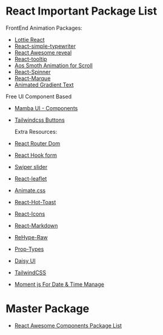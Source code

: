 # React Important Package List

FrontEnd Animation Packages:

- [Lottie React ](https://www.npmjs.com/package/lottie-react)
- [React-simple-typewriter ](https://www.npmjs.com/package/react-simple-typewriter)
- [React Awesome reveal ](https://www.npmjs.com/package/react-awesome-reveal)
- [React-tooltip ](https://react-tooltip.com/)
- [Aos Smoth Animation for Scroll](https://michalsnik.github.io/aos/)
- [React-Spinner](https://www.npmjs.com/package/react-spinners)
- [React-Marque](https://www.react-fast-marquee.com/)
- [Animated Gradient Text](https://www.andrealves.dev/blog/how-to-make-an-animated-gradient-text-with-tailwindcss/)

Free UI Component Based

- [Mamba UI - Components](https://mambaui.com/components)
- [Tailwindcss Buttons](https://devdojo.com/tailwindcss/buttons)

  Extra Resources:

- [React Router Dom](https://reactrouter.com/en/main)
- [React Hook form](https://react-hook-form.com/)
- [Swiper slider](https://swiperjs.com/)
- [React-leaflet](https://react-leaflet.js.org/)
- [Animate.css](https://animate.style/)
- [React-Hot-Toast](https://react-hot-toast.com/)
- [React-Icons](https://react-icons.github.io/react-icons/)
- [React-Markdown](https://www.npmjs.com/package/react-markdown)
- [ReHype-Raw](https://www.npmjs.com/package/rehype-raw)
- [Prop-Types](https://www.npmjs.com/package/prop-types)
- [Daisy UI](https://daisyui.com/)
- [TailwindCSS](https://tailwindcss.com/)
- [Moment js For Date & Time Manage](https://momentjs.com/)

# Master Package

- [React Awesome Components Package List](https://github.com/brillout/awesome-react-components)
